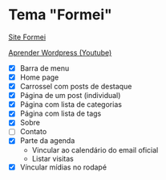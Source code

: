 # Tema "Formei"

[Site Formei](https://formei22.000webhostapp.com/)

[Aprender Wordpress (Youtube)](https://www.youtube.com/playlist?list=PLBbHLUbqqCrT1gBZtTminYijo8DVpPynE)

- [X] Barra de menu
- [X] Home page
- [X] Carrossel com posts de destaque
- [X] Página de um post (individual)
- [X] Página com lista de categorias
- [X] Página com lista de tags
- [X] Sobre
- [ ] Contato
- [X] Parte da agenda
   - Vincular ao calendário do email oficial
   - Listar visitas
- [X] Víncular mídias no rodapé
